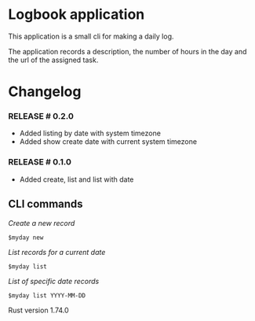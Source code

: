 # Logbook application

This application is a small cli for making a daily log.

The application records a description, the number of hours in the day and the url of the assigned task.

# Changelog

### RELEASE # 0.2.0

- Added listing by date with system timezone
- Added show create date with current system timezone

### RELEASE # 0.1.0

- Added create, list and list with date

## CLI commands

*Create a new record*
```
$myday new
```

*List records for a current date*
```
$myday list 
```

*List of specific date records*
```
$myday list YYYY-MM-DD
```

Rust version 1.74.0
